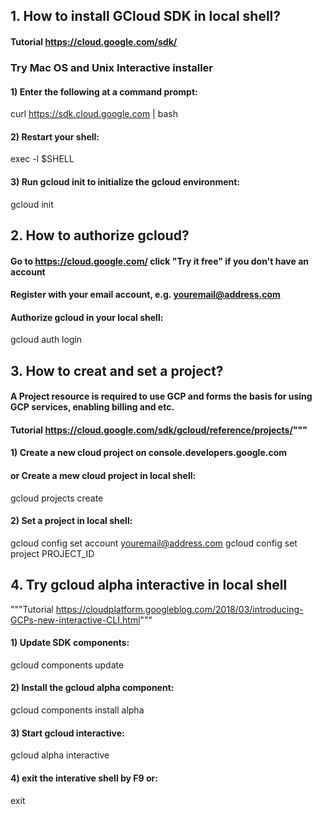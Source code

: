 ## 1. How to install GCloud SDK in local shell?
#### Tutorial https://cloud.google.com/sdk/

### Try Mac OS and Unix Interactive installer
#### 1) Enter the following at a command prompt:
curl https://sdk.cloud.google.com | bash

#### 2) Restart your shell:
exec -l $SHELL

#### 3) Run gcloud init to initialize the gcloud environment:
gcloud init


## 2. How to authorize gcloud?
#### Go to https://cloud.google.com/ click "Try it free" if you don't have an account
#### Register with your email account, e.g. youremail@address.com
#### Authorize gcloud in your local shell:
gcloud auth login


## 3. How to creat and set a project?
#### A Project resource is required to use GCP and forms the basis for using GCP services, enabling billing and etc.
#### Tutorial https://cloud.google.com/sdk/gcloud/reference/projects/"""

#### 1) Create a new cloud project on console.developers.google.com
#### or Create a mew cloud project in local shell:
gcloud projects create

#### 2) Set a project in local shell:
gcloud config set account youremail@address.com
gcloud config set project PROJECT_ID


## 4. Try gcloud alpha interactive in local shell 
"""Tutorial https://cloudplatform.googleblog.com/2018/03/introducing-GCPs-new-interactive-CLI.html"""
#### 1) Update SDK components:
gcloud components update

#### 2) Install the gcloud alpha component:
gcloud components install alpha

#### 3) Start gcloud interactive:
gcloud alpha interactive

#### 4) exit the interative shell by F9 or:
exit
